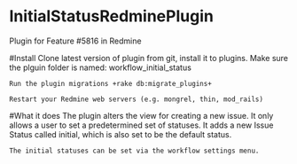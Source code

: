 # InitialStatusRedminePlugin
Plugin for Feature #5816 in Redmine



#Install
    Clone latest version of plugin from git, install it to plugins. 
    Make sure the plguin folder is named: workflow_initial_status

    Run the plugin migrations +rake db:migrate_plugins+

    Restart your Redmine web servers (e.g. mongrel, thin, mod_rails)

#What it does
    The plugin alters the view for creating a new issue. 
    It only allows a user to set a predetermined set of statuses. 
    It adds a new Issue Status called initial, which is also set to be the default status.
    
    The initial statuses can be set via the workflow settings menu. 
